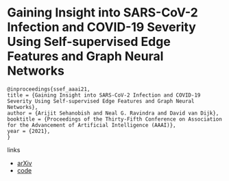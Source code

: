 # Gaining Insight into SARS-CoV-2 Infection and COVID-19 Severity Using Self-supervised Edge Features and Graph Neural Networks

```
@inproceedings{ssef_aaai21,
title = {Gaining Insight into SARS-CoV-2 Infection and COVID-19 Severity Using Self-supervised Edge Features and Graph Neural Networks},
author = {Arijit Sehanobish and Neal G. Ravindra and David van Dijk},
booktitle = {Proceedings of the Thirty-Fifth Conference on Association for the Advancement of Artificial Intelligence (AAAI)},
year = {2021},
}
```

links
- [arXiv](https://arxiv.org/abs/2006.12971)
- [code](https://github.com/nealgravindra/self-supervsed_edge_feats)
